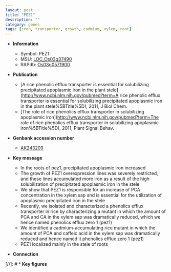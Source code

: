 ```yaml
---
layout: post
title: "PEZ1"
description: ""
category: genes
tags: [iron, transporter, growth, cadmium, xylem, root]
---
```


* **Information**  
    + Symbol: PEZ1  
    + MSU: [LOC_Os03g37490](http://rice.plantbiology.msu.edu/cgi-bin/ORF_infopage.cgi?orf=LOC_Os03g37490)  
    + RAPdb: [Os03g0571900](http://rapdb.dna.affrc.go.jp/viewer/gbrowse_details/irgsp1?name=Os03g0571900)  

* **Publication**  
    + [A rice phenolic efflux transporter is essential for solubilizing precipitated apoplasmic iron in the plant stele](http://www.ncbi.nlm.nih.gov/pubmed?term=A rice phenolic efflux transporter is essential for solubilizing precipitated apoplasmic iron in the plant stele%5BTitle%5D), 2011, J Biol Chem.
    + [The role of rice phenolics efflux transporter in solubilizing apoplasmic iron](http://www.ncbi.nlm.nih.gov/pubmed?term=The role of rice phenolics efflux transporter in solubilizing apoplasmic iron%5BTitle%5D), 2011, Plant Signal Behav.

* **Genbank accession number**  
    + [AK243209](http://www.ncbi.nlm.nih.gov/nuccore/AK243209)

* **Key message**  
    + In the roots of pez1, precipitated apoplasmic iron increased
    + The growth of PEZ1 overexpression lines was severely restricted, and these lines accumulated more iron as a result of the high solubilization of precipitated apoplasmic iron in the stele
    + We show that PEZ1 is responsible for an increase of PCA concentration in the xylem sap and is essential for the utilization of apoplasmic precipitated iron in the stele
    + Recently, we isolated and characterized a phenolics efflux transporter in rice by characterizing a mutant in which the amount of PCA and CA in the xylem sap was dramatically reduced, which we hence named phenolics efflux zero 1 (pez1)
    + We identified a cadmium-accumulating rice mutant in which the amount of PCA and caffeic acid in the xylem sap was dramatically reduced and hence named it phenolics efflux zero 1 (pez1)
    + PEZ1 localized mainly in the stele of roots

* **Connection**  

[//]: # * **Key figures**  


